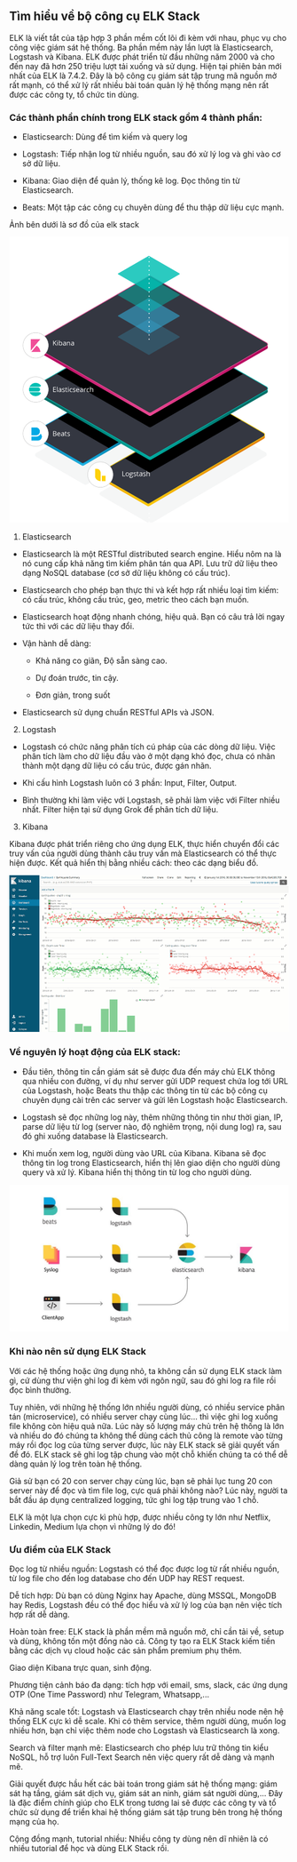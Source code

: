 ## Tìm hiểu về bộ công cụ ELK Stack

ELK là viết tắt của tập hợp 3 phần mềm cốt lõi đi kèm với nhau, phục vụ cho công việc giám sát hệ thống. Ba phần mềm này lần lượt là Elasticsearch, Logstash và Kibana. ELK được phát triển từ đầu những năm 2000 và cho đến nay đã hơn 250 triệu lượt tải xuống và sử dụng. Hiện tại phiên bản mới nhất của ELK là 7.4.2. Đây là bộ công cụ giám sát tập trung mã nguồn mở rất mạnh, có thể xử lý rất nhiều bài toán quản lý hệ thống mạng nên rất được các công ty, tổ chức tin dùng.

### Các thành phần chính trong ELK stack gồm 4 thành phần:

- Elasticsearch: Dùng để tìm kiếm và query log

- Logstash: Tiếp nhận log từ nhiều nguồn, sau đó xử lý log và ghi vào cơ sở dữ liệu.

- Kibana: Giao diện để quản lý, thống kê log. Đọc thông tin từ Elasticsearch.

- Beats: Một tập các công cụ chuyên dùng để thu thập dữ liệu cực mạnh.

Ảnh bên dưới là sơ đồ của elk stack

<img src="img/01.svg">

1. Elasticsearch

- Elasticsearch là một RESTful distributed search engine. Hiểu nôm na là nó cung cấp khả năng tìm kiếm phân tán qua API. Lưu trữ dữ liệu theo dạng NoSQL database (cơ sở dữ liệu không có cấu trúc).

- Elasticsearch cho phép bạn thực thi và kết hợp rất nhiều loại tìm kiếm: có cấu trúc, không cấu trúc, geo, metric theo cách bạn muốn.

- Elasticsearch hoạt động nhanh chóng, hiệu quả. Bạn có câu trả lời ngay tức thì với các dữ liệu thay đổi.

- Vận hành dễ dàng:

	- Khả năng co giãn, Độ sẵn sàng cao.

	- Dự đoán trước, tin cậy.

	- Đơn giản, trong suốt

- Elasticsearch sử dụng chuẩn RESTful APIs và JSON.

2. Logstash

- Logstash có chức năng phân tích cú pháp của các dòng dữ liệu. Việc phân tích làm cho dữ liệu đầu vào ở một dạng khó đọc, chưa có nhãn thành một dạng dữ liệu có cấu trúc, được gán nhãn.

- Khi cấu hình Logstash luôn có 3 phần: Input, Filter, Output.

- Bình thường khi làm việc với Logstash, sẽ phải làm việc với Filter nhiều nhất. Filter hiện tại sử dụng Grok để phân tích dữ liệu.

3. Kibana

Kibana được phát triển riêng cho ứng dụng ELK, thực hiển chuyển đổi các truy vấn của người dùng thành câu truy vấn mà Elasticsearch có thể thực hiện được. Kết quả hiển thị bằng nhiều cách: theo các dạng biểu đồ.

<img src="img/01.gif">

### Về nguyên lý hoạt động của ELK stack:

- Đầu tiên, thông tin cần giám sát sẽ được đưa đến máy chủ ELK thông qua nhiều con đường, ví dụ như server gửi UDP request chứa log tới URL của Logstash, hoặc Beats thu thập các thông tin từ các bộ công cụ chuyên dụng cài trên các server và gửi lên Logstash hoặc Elasticsearch.

- Logstash sẽ đọc những log này, thêm những thông tin như thời gian, IP, parse dữ liệu từ log (server nào, độ nghiêm trọng, nội dung log) ra, sau đó ghi xuống database là Elasticsearch.

- Khi muốn xem log, người dùng vào URL của Kibana. Kibana sẽ đọc thông tin log trong Elasticsearch, hiển thị lên giao diện cho người dùng query và xử lý. Kibana hiển thị thông tin từ log cho người dùng.

<img src="img/02.jpg">

### Khi nào nên sử dụng  ELK Stack

Với các hệ thống hoặc ứng dụng nhỏ, ta không cần sử dụng ELK stack làm gì, cứ dùng thư viện ghi log đi kèm với ngôn ngữ, sau đó ghi log ra file rồi đọc bình thường.

Tuy nhiên, với những hệ thống lớn nhiều người dùng, có nhiều service phân tán (microservice), có nhiều server chạy cùng lúc… thì việc ghi log xuống file không còn hiệu quả nữa. Lúc này số lượng máy chủ trên hệ thống là lớn và nhiều do đó chúng ta không thể dùng cách thủ công là remote vào từng máy rồi đọc log của từng server được, lúc này ELK stack sẽ giải quyết vấn đề đó. ELK stack sẽ ghi log tập chung vào một chỗ khiến chúng ta có thể dễ dàng quản lý log trên toàn hệ thống.

Giả sử bạn có 20 con server chạy cùng lúc, bạn sẽ phải lục tung 20 con server này để đọc và tìm file log, cực quá phải không nào? Lúc này, người ta bắt đầu áp dụng centralized logging, tức ghi log tập trung vào 1 chỗ.

ELK là một lựa chọn cực kì phù hợp, được nhiều công ty lớn như Netflix, Linkedin, Medium lựa chọn vì những lý do đó!

### Ưu điểm của ELK Stack

Đọc log từ nhiều nguồn: Logstash có thể đọc được log từ rất nhiều nguồn, từ log file cho đến log database cho đến UDP hay REST request.

Dễ tích hợp: Dù bạn có dùng Nginx hay Apache, dùng MSSQL, MongoDB hay Redis, Logstash đều có thể đọc hiểu và xử lý log của bạn nên việc tích hợp rất dễ dàng.

Hoàn toàn free: ELK stack là phần mềm mã nguồn mở, chỉ cần tải về, setup và dùng, không tốn một đồng nào cả. Công ty tạo ra ELK Stack kiếm tiền bằng các dịch vụ cloud hoặc các sản phẩm premium phụ thêm.

Giao diện Kibana trực quan, sinh động.

Phương tiện cảnh báo đa dạng: tích hợp với email, sms, slack, các ứng dụng OTP (One Time Password) như Telegram, Whatsapp,...

Khả năng scale tốt: Logstash và Elasticsearch chạy trên nhiều node nên hệ thống ELK cực kì dễ scale. Khi có thêm service, thêm người dùng, muốn log nhiều hơn, bạn chỉ việc thêm node cho Logstash và Elasticsearch là xong.

Search và filter mạnh mẽ: Elasticsearch cho phép lưu trữ thông tin kiểu NoSQL, hỗ trợ luôn Full-Text Search nên việc query rất dễ dàng và mạnh mẽ.

Giải quyết được hầu hết các bài toán trong giám sát hệ thống mạng: giám sát hạ tầng, giám sát dịch vụ, giám sát an ninh, giám sát người dùng,... Đây là đặc điểm chính giúp cho ELK trong tương lai sẽ được các công ty và tổ chức sử dụng để triển khai hệ thống giám sát tập trung bên trong hệ thống mạng của họ.

Cộng đồng mạnh, tutorial nhiều: Nhiều công ty dùng nên dĩ nhiên là có nhiều tutorial để học và dùng ELK Stack rồi.